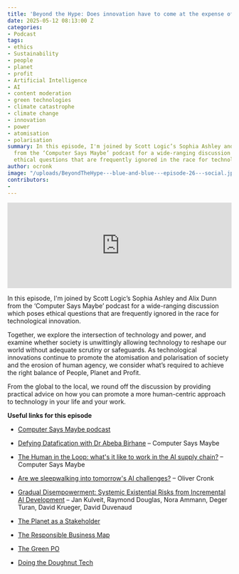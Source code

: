 ```yaml
---
title: 'Beyond the Hype: Does innovation have to come at the expense of ethics?'
date: 2025-05-12 08:13:00 Z
categories:
- Podcast
tags:
- ethics
- Sustainability
- people
- planet
- profit
- Artificial Intelligence
- AI
- content moderation
- green technologies
- climate catastrophe
- climate change
- innovation
- power
- atomisation
- polarisation
summary: In this episode, I'm joined by Scott Logic’s Sophia Ashley and Alix Dunn
  from the ‘Computer Says Maybe’ podcast for a wide-ranging discussion which poses
  ethical questions that are frequently ignored in the race for technological innovation.
author: ocronk
image: "/uploads/BeyondTheHype---blue-and-blue---episode-26---social.jpg"
contributors:
- 
---
```


<iframe title="Embed Player" src="https://play.libsyn.com/embed/episode/id/36467125/height/192/theme/modern/size/large/thumbnail/yes/custom-color/ffffff/time-start/00:00:00/playlist-height/200/direction/backward/download/yes/font-color/252525" height="192" width="100%" scrolling="no" allowfullscreen="" webkitallowfullscreen="true" mozallowfullscreen="true" oallowfullscreen="true" msallowfullscreen="true" style="border: none;"></iframe>

In this episode, I'm joined by Scott Logic’s Sophia Ashley and Alix Dunn from the ‘Computer Says Maybe’ podcast for a wide-ranging discussion which poses ethical questions that are frequently ignored in the race for technological innovation.

Together, we explore the intersection of technology and power, and examine whether society is unwittingly allowing technology to reshape our world without adequate scrutiny or safeguards. As technological innovations continue to promote the atomisation and polarisation of society and the erosion of human agency, we consider what’s required to achieve the right balance of People, Planet and Profit.

From the global to the local, we round off the discussion by providing practical advice on how you can promote a more human-centric approach to technology in your life and your work.

**Useful links for this episode**

* [Computer Says Maybe podcast](https://www.saysmaybe.com/podcast)

* [Defying Datafication with Dr Abeba Birhane](https://www.saysmaybe.com/podcast/defying-datafication-w-dr-abeba-birhane-plus-paris-ai-action-summit) – Computer Says Maybe

* [The Human in the Loop: what's it like to work in the AI supply chain?](https://www.saysmaybe.com/podcast/the-human-in-the-loop) – Computer Says Maybe

* [Are we sleepwalking into tomorrow's AI challenges?](https://www.linkedin.com/pulse/we-sleepwalking-tomorrows-ai-challenges-oliver-cronk-4rcge/) – Oliver Cronk

* [Gradual Disempowerment: Systemic Existential Risks from Incremental AI Development](https://gradual-disempowerment.ai/) – Jan Kulveit, Raymond Douglas, Nora Ammann, Deger Turan, David Krueger, David Duvenaud

* [The Planet as a Stakeholder](https://theplanetasastakeholder.com/materials/)

* [The Responsible Business Map](https://www.bitc.org.uk/the-responsible-business-map/)

* [The Green PO](https://green-po.org/)

* [Doing the Doughnut Tech](https://doingthedoughnut.tech/)